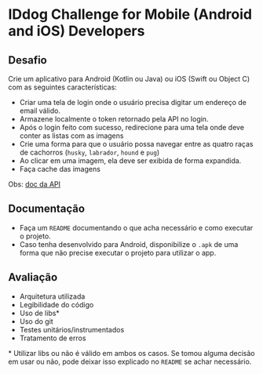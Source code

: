 # IDdog Challenge for Mobile (Android and iOS) Developers

## Desafio

Crie um aplicativo para Android (Kotlin ou Java) ou iOS (Swift ou Object C) com as seguintes características:

* Criar uma tela de login onde o usuário precisa digitar um endereço de email válido.
* Armazene localmente o token retornado pela API no login.
* Após o login feito com sucesso, redirecione para uma tela onde deve conter as listas com as imagens
* Crie uma forma para que o usuário possa navegar entre as quatro raças de cachorros (`husky`, `labrador`, `hound` e `pug`)
* Ao clicar em uma imagem, ela deve ser exibida de forma expandida.
* Faça cache das imagens

Obs: [doc da API](https://github.com/idwall/desafios-iddog)

## Documentação

* Faça um `README` documentando o que acha necessário e como executar o projeto.
* Caso tenha desenvolvido para Android, disponibilize o `.apk` de uma forma que não precise executar o projeto para utilizar o app.

## Avaliação

* Arquitetura utilizada
* Legibilidade do código
* Uso de libs*
* Uso do git
* Testes unitários/instrumentados
* Tratamento de erros

\* Utilizar libs ou não é válido em ambos os casos. Se tomou alguma decisão em usar ou não, pode deixar isso explicado no `README` se achar necessário.
